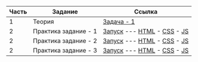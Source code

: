 | Часть | Задание | Ссылка |
| --- | --- | --- |
| 1 | Теория | [Задача - 1](./test--theory-1/task_1.js) |
| 2 | Практика задание - 1 | [Запуск](https://antikab.github.io/arseny_prosvetov-test/test--practice-1/modal-form-table/index.html) --- [HTML](./test--practice-1/modal-form-table/index.html) - [CSS](./test--practice-1/modal-form-table/css/style.css) - [JS](./test--practice-1/modal-form-table/js/script.js) |
| 2 | Практика задание - 2 | [Запуск](https://antikab.github.io/arseny_prosvetov-test/test--practice-2/index.html) --- [HTML](./test--practice-2/index.html) - [CSS](./test--practice-2/style.css) - [JS](./test--practice-2/task_2.js) |
| 2 | Практика задание - 3 | [Запуск](https://antikab.github.io/arseny_prosvetov-test/test--practice-3/index.html) --- [HTML](./test--practice-3/index.html) - [CSS](./test--practice-3/style.css) - [JS](./test--practice-3/task_3.js.) |
